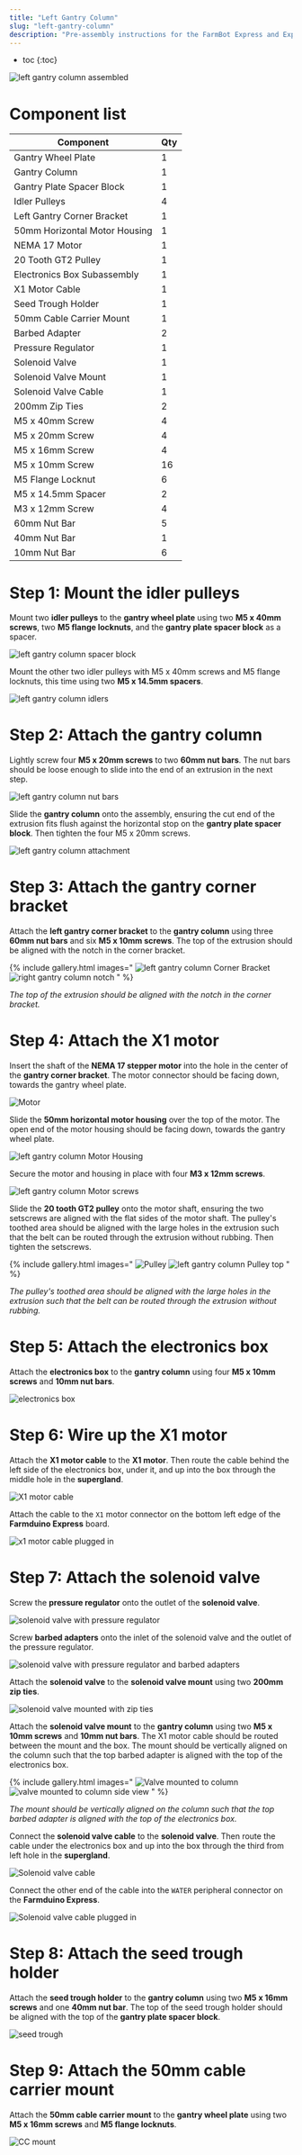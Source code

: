 ```yaml
---
title: "Left Gantry Column"
slug: "left-gantry-column"
description: "Pre-assembly instructions for the FarmBot Express and Express XL left gantry column"
---
```


* toc
{:toc}


![left gantry column assembled](_images/left_gantry_column_assembled.jpg)

# Component list

|Component                     |Qty                           |
|------------------------------|------------------------------|
|Gantry Wheel Plate            |1
|Gantry Column                 |1
|Gantry Plate Spacer Block     |1
|Idler Pulleys                 |4
|Left Gantry Corner Bracket    |1
|50mm Horizontal Motor Housing |1
|NEMA 17 Motor                 |1
|20 Tooth GT2 Pulley           |1
|Electronics Box Subassembly   |1
|X1 Motor Cable                |1
|Seed Trough Holder            |1
|50mm Cable Carrier Mount      |1
|Barbed Adapter                |2
|Pressure Regulator            |1
|Solenoid Valve                |1
|Solenoid Valve Mount          |1
|Solenoid Valve Cable          |1
|200mm Zip Ties                |2
|M5 x 40mm Screw               |4
|M5 x 20mm Screw               |4
|M5 x 16mm Screw               |4
|M5 x 10mm Screw               |16
|M5 Flange Locknut             |6
|M5 x 14.5mm Spacer            |2
|M3 x 12mm Screw               |4
|60mm Nut Bar                  |5
|40mm Nut Bar                  |1
|10mm Nut Bar                  |6

# Step 1: Mount the idler pulleys

Mount two **idler pulleys** to the **gantry wheel plate** using two **M5 x 40mm screws**, two **M5 flange locknuts**, and the **gantry plate spacer block** as a spacer.

![left gantry column spacer block](_images/left_gantry_column_spacer_block.jpg)

Mount the other two idler pulleys with M5 x 40mm screws and M5 flange locknuts, this time using two **M5 x 14.5mm spacers**.

![left gantry column idlers](_images/left_gantry_column_idlers.jpg)

# Step 2: Attach the gantry column

Lightly screw four **M5 x 20mm screws** to two **60mm nut bars**. The nut bars should be loose enough to slide into the end of an extrusion in the next step.

![left gantry column nut bars](_images/left_gantry_column_nut_bars.jpg)

Slide the **gantry column** onto the assembly, ensuring the cut end of the extrusion fits flush against the horizontal stop on the **gantry plate spacer block**. Then tighten the four M5 x 20mm screws.

![left gantry column attachment](_images/left_gantry_column_attachment.jpg)

# Step 3: Attach the gantry corner bracket

Attach the **left gantry corner bracket** to the **gantry column** using three **60mm nut bars** and six **M5 x 10mm screws**. The top of the extrusion should be aligned with the notch in the corner bracket.

{% include gallery.html images="
![left gantry column Corner Bracket](_images/left_gantry_column_corner_bracket.jpg)
![right gantry column notch](_images/right_gantry_column_notch.jpg)
" %}

_The top of the extrusion should be aligned with the notch in the corner bracket._

# Step 4: Attach the X1 motor

Insert the shaft of the **NEMA 17 stepper motor** into the hole in the center of the **gantry corner bracket**. The motor connector should be facing down, towards the gantry wheel plate.

![Motor](_images/motor.jpg)

Slide the **50mm horizontal motor housing** over the top of the motor. The open end of the motor housing should be facing down, towards the gantry wheel plate.

![left gantry column Motor Housing](_images/left_gantry_column_motor_housing.jpg)

Secure the motor and housing in place with four **M3 x 12mm screws**.

![left gantry column Motor screws](_images/left_gantry_column_motor_screws.jpg)

Slide the **20 tooth GT2 pulley** onto the motor shaft, ensuring the two setscrews are aligned with the flat sides of the motor shaft. The pulley's toothed area should be aligned with the large holes in the extrusion such that the belt can be routed through the extrusion without rubbing. Then tighten the setscrews.

{% include gallery.html images="
![Pulley](_images/pulley.jpg)
![left gantry column Pulley top](_images/left_gantry_column_pulley_top.jpg)
" %}

_The pulley's toothed area should be aligned with the large holes in the extrusion such that the belt can be routed through the extrusion without rubbing._

# Step 5: Attach the electronics box

Attach the **electronics box** to the **gantry column** using four **M5 x 10mm screws** and **10mm nut bars**.

![electronics box](_images/electronics_box.jpg)

# Step 6: Wire up the X1 motor

Attach the **X1 motor cable** to the **X1 motor**. Then route the cable behind the left side of the electronics box, under it, and up into the box through the middle hole in the **supergland**.

![X1 motor cable](_images/x1_motor_cable.jpg)

Attach the cable to the `X1` motor connector on the bottom left edge of the **Farmduino Express** board.

![x1 motor cable plugged in](_images/x1_motor_cable_plugged_in.jpg)

# Step 7: Attach the solenoid valve

Screw the **pressure regulator** onto the outlet of the **solenoid valve**.

![solenoid valve with pressure regulator](_images/solenoid_valve_with_pressure_regulator.jpg)

Screw **barbed adapters** onto the inlet of the solenoid valve and the outlet of the pressure regulator.

![solenoid valve with pressure regulator and barbed adapters](_images/solenoid_valve_with_pressure_regulator_and_barbed_adapters.jpg)

Attach the **solenoid valve** to the **solenoid valve mount** using two **200mm zip ties**.

![solenoid valve mounted with zip ties](_images/solenoid_valve_mounted_with_zip_ties.jpg)

Attach the **solenoid valve mount** to the **gantry column** using two **M5 x 10mm screws** and **10mm nut bars**. The X1 motor cable should be routed between the mount and the box. The mount should be vertically aligned on the column such that the top barbed adapter is aligned with the top of the electronics box.

{% include gallery.html images="
![Valve mounted to column](_images/valve_mounted_to_column.jpg)
![valve mounted to column side view](_images/valve_mounted_to_column_side_view.jpg)
" %}

_The mount should be vertically aligned on the column such that the top barbed adapter is aligned with the top of the electronics box._

Connect the **solenoid valve cable** to the **solenoid valve**. Then route the cable under the electronics box and up into the box through the third from left hole in the **supergland**.

![Solenoid valve cable](_images/solenoid_valve_cable.jpg)

Connect the other end of the cable into the `WATER` peripheral connector on the **Farmduino Express**.

![Solenoid valve cable plugged in](_images/solenoid_valve_cable_plugged_in.jpg)

# Step 8: Attach the seed trough holder

Attach the **seed trough holder** to the **gantry column** using two **M5 x 16mm screws** and one **40mm nut bar**. The top of the seed trough holder should be aligned with the top of the **gantry plate spacer block**.

![seed trough](_images/seed_trough.jpg)

# Step 9: Attach the 50mm cable carrier mount

Attach the **50mm cable carrier mount** to the **gantry wheel plate** using two **M5 x 16mm screws** and **M5 flange locknuts**.

![CC mount](_images/cc_mount.jpg)
